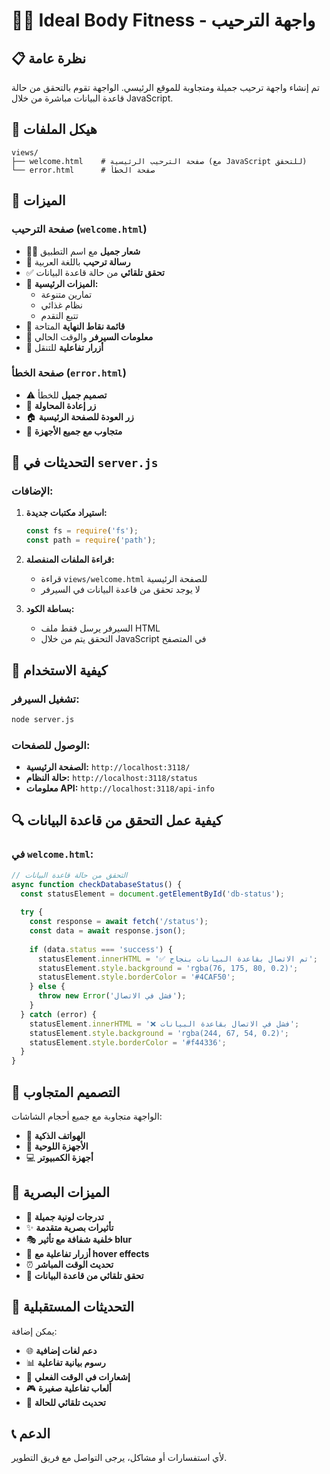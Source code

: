 # 🏋️‍♂️ Ideal Body Fitness - واجهة الترحيب

## 📋 نظرة عامة

تم إنشاء واجهة ترحيب جميلة ومتجاوبة للموقع الرئيسي. الواجهة تقوم بالتحقق من حالة قاعدة البيانات مباشرة من خلال JavaScript.

## 📁 هيكل الملفات

```
views/
├── welcome.html    # صفحة الترحيب الرئيسية (مع JavaScript للتحقق)
└── error.html      # صفحة الخطأ
```

## 🎨 الميزات

### صفحة الترحيب (`welcome.html`)
- 🏋️‍♂️ **شعار جميل** مع اسم التطبيق
- 📝 **رسالة ترحيب** باللغة العربية
- ✅ **تحقق تلقائي** من حالة قاعدة البيانات
- 💪 **الميزات الرئيسية:**
  - تمارين متنوعة
  - نظام غذائي
  - تتبع التقدم
- 🔗 **قائمة نقاط النهاية** المتاحة
- 📅 **معلومات السيرفر** والوقت الحالي
- 🎯 **أزرار تفاعلية** للتنقل

### صفحة الخطأ (`error.html`)
- ⚠️ **تصميم جميل** للخطأ
- 🔄 **زر إعادة المحاولة**
- 🏠 **زر العودة للصفحة الرئيسية**
- 📱 **متجاوب مع جميع الأجهزة**

## 🔧 التحديثات في `server.js`

### الإضافات:
1. **استيراد مكتبات جديدة:**
   ```javascript
   const fs = require('fs');
   const path = require('path');
   ```

2. **قراءة الملفات المنفصلة:**
   - قراءة `views/welcome.html` للصفحة الرئيسية
   - لا يوجد تحقق من قاعدة البيانات في السيرفر

3. **بساطة الكود:**
   - السيرفر يرسل فقط ملف HTML
   - التحقق يتم من خلال JavaScript في المتصفح

## 🚀 كيفية الاستخدام

### تشغيل السيرفر:
```bash
node server.js
```

### الوصول للصفحات:
- **الصفحة الرئيسية:** `http://localhost:3118/`
- **حالة النظام:** `http://localhost:3118/status`
- **معلومات API:** `http://localhost:3118/api-info`

## 🔍 كيفية عمل التحقق من قاعدة البيانات

### في `welcome.html`:
```javascript
// التحقق من حالة قاعدة البيانات
async function checkDatabaseStatus() {
  const statusElement = document.getElementById('db-status');
  
  try {
    const response = await fetch('/status');
    const data = await response.json();
    
    if (data.status === 'success') {
      statusElement.innerHTML = '✅ تم الاتصال بقاعدة البيانات بنجاح';
      statusElement.style.background = 'rgba(76, 175, 80, 0.2)';
      statusElement.style.borderColor = '#4CAF50';
    } else {
      throw new Error('فشل في الاتصال');
    }
  } catch (error) {
    statusElement.innerHTML = '❌ فشل في الاتصال بقاعدة البيانات';
    statusElement.style.background = 'rgba(244, 67, 54, 0.2)';
    statusElement.style.borderColor = '#f44336';
  }
}
```

## 📱 التصميم المتجاوب

الواجهة متجاوبة مع جميع أحجام الشاشات:
- 📱 **الهواتف الذكية**
- 📱 **الأجهزة اللوحية**
- 💻 **أجهزة الكمبيوتر**

## 🎨 الميزات البصرية

- 🌈 **تدرجات لونية جميلة**
- ✨ **تأثيرات بصرية متقدمة**
- 🎭 **خلفية شفافة مع تأثير blur**
- 🎯 **أزرار تفاعلية مع hover effects**
- ⏰ **تحديث الوقت المباشر**
- 🔄 **تحقق تلقائي من قاعدة البيانات**

## 🔄 التحديثات المستقبلية

يمكن إضافة:
- 🌐 **دعم لغات إضافية**
- 📊 **رسوم بيانية تفاعلية**
- 🔔 **إشعارات في الوقت الفعلي**
- 🎮 **ألعاب تفاعلية صغيرة**
- 🔄 **تحديث تلقائي للحالة**

## 📞 الدعم

لأي استفسارات أو مشاكل، يرجى التواصل مع فريق التطوير. 